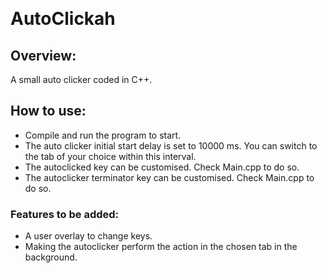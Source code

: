 &nbsp;  
# **AutoClickah**

## Overview:
A small auto clicker coded in C++.

## How to use:
- Compile and run the program to start. 
- The auto clicker initial start delay is set to 10000 ms. You can switch to the tab of your choice within this interval. 
- The autoclicked key can be customised. Check Main.cpp to do so.
- The autoclicker terminator key can be customised. Check Main.cpp to do so.

### Features to be added:
 
- A user overlay to change keys.
- Making the autoclicker perform the action in the chosen tab in the background.